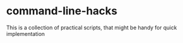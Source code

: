 # command-line-hacks
This is a collection of practical scripts, that might be handy for quick implementation
